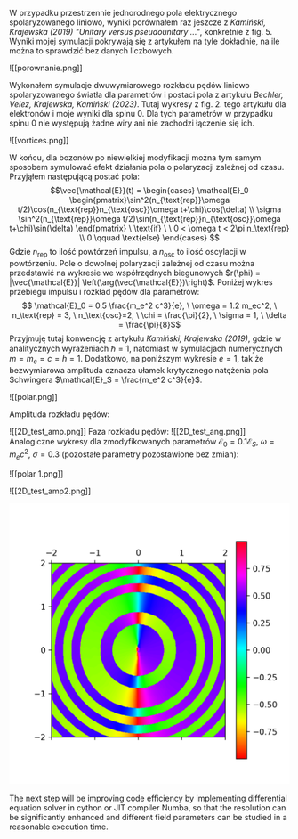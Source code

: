 W przypadku przestrzennie jednorodnego pola elektrycznego spolaryzowanego liniowo, wyniki porównałem raz jeszcze z *Kamiński, Krajewska (2019) "Unitary versus pseudounitary ..."*, konkretnie z fig. 5. Wyniki mojej symulacji pokrywają się z artykułem na tyle dokładnie, na ile można to sprawdzić bez danych liczbowych. 

![[porownanie.png]]

Wykonałem symulacje dwuwymiarowego rozkładu pędów liniowo spolaryzowanego światła dla parametrów i postaci pola z artykułu *Bechler, Velez, Krajewska, Kamiński (2023)*. Tutaj wykresy z fig. 2. tego artykułu dla elektronów i moje wyniki dla spinu 0. Dla tych parametrów w przypadku spinu 0 nie występują żadne wiry ani nie zachodzi łączenie się ich.

![[vortices.png]]

W końcu, dla bozonów po niewielkiej modyfikacji można tym samym sposobem symulować efekt działania pola o polaryzacji zależnej od czasu. Przyjąłem następującą postać pola:
$$\vec{\mathcal{E}}(t) = \begin{cases} \mathcal{E}_0 \begin{pmatrix}\sin^2(n_{\text{rep}}\omega t/2)\cos(n_{\text{rep}}n_{\text{osc}}\omega t+\chi)\cos(\delta) \\ \sigma \sin^2(n_{\text{rep}}\omega t/2)\sin(n_{\text{rep}}n_{\text{osc}}\omega t+\chi)\sin(\delta) \end{pmatrix} \ \text{if} \ \ 0 < \omega t < 2\pi n_\text{rep} \\ 0 \qquad \text{else} \end{cases} $$ 
Gdzie $n_{\text{rep}}$ to ilość powtórzeń impulsu, a $n_{\text{osc}}$ to ilość oscylacji w powtórzeniu.
Pole o dowolnej polaryzacji zależnej od czasu można przedstawić na wykresie we współrzędnych biegunowych $r(\phi) = |\vec{\mathcal{E}}| \left(\arg(\vec{\mathcal{E}})\right)$. Poniżej wykres przebiegu impulsu i rozkład pędów dla parametrów:
$$ \mathcal{E}_0 = 0.5  \frac{m_e^2 c^3}{e}, \ \omega = 1.2 m_ec^2, \ n_\text{rep} = 3, \ n_\text{osc}=2, \ \chi = \frac{\pi}{2}, \ \sigma = 1, \ \delta = \frac{\pi}{8}$$
Przyjmuję tutaj konwencję z artykułu *Kamiński, Krajewska (2019)*, gdzie w analitycznych wyrażeniach $\hbar = 1$, natomiast w symulacjach numerycznych $m = m_e = c = h = 1$.
Dodatkowo, na poniższym wykresie $e=1$, tak że bezwymiarowa amplituda oznacza ułamek krytycznego natężenia pola Schwingera $\mathcal{E}_S = \frac{m_e^2 c^3}{e}$.

![[polar.png]]

Amplituda rozkładu pędów:

![[2D_test_amp.png]]
Faza rozkładu pędów:
![[2D_test_ang.png]]
Analogiczne wykresy dla zmodyfikowanych parametrów $\mathcal{E}_0 = 0.1 \mathcal{E}_S, \ \omega = m_e c^2, \  \sigma = 0.3$ (pozostałe parametry pozostawione bez zmian):

![[polar 1.png]]

![[2D_test_amp2.png]]

![](./plots/2D/2D_test_ang2.png)

The next step will be improving code efficiency by implementing differential equation solver in cython or JIT compiler Numba, so that the resolution can be significantly enhanced and different field parameters can be studied in a reasonable execution time.
